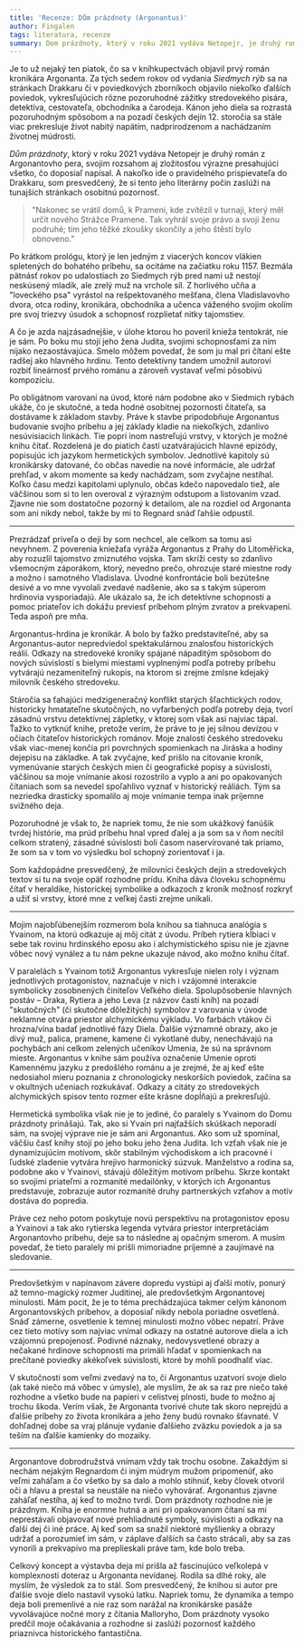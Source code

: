 ```yaml
---
title: 'Recenze: Dům prázdnoty (Argonantus)'
author: Fingalen
tags: literatura, recenze
summary: Dom prázdnoty, ktorý v roku 2021 vydáva Netopejr, je druhý román z Argonantovho pera, svojim rozsahom aj zložitosťou výrazne presahujúci všetko, čo doposiaľ napísal. A nakoľko ide o pravidelného prispievateľa do Drakkaru, som presvedčený, že si tento jeho literárny počin zaslúži na tunajších stránkach osobitnú pozornosť.
---
```


Je to už nejaký ten piatok, čo sa v kníhkupectvách objavil prvý román kronikára Argonanta. Za tých sedem rokov od vydania _Siedmych rýb_ sa na stránkach Drakkaru či v poviedkových zborníkoch objavilo niekoľko ďalších poviedok, vykresľujúcich rôzne pozoruhodné zážitky stredovekého pisára, detektíva, cestovateľa, obchodníka a čarodeja. Kánon jeho diela sa rozrastá pozoruhodným spôsobom a na pozadí českých dejín 12. storočia sa stále viac prekresluje život nabitý napätím, nadprirodzenom a nachádzaním životnej múdrosti.

_Dům prázdnoty_, ktorý v roku 2021 vydáva Netopejr je druhý román z Argonantovho pera, svojim rozsahom aj zložitosťou výrazne presahujúci všetko, čo doposiaľ napísal. A nakoľko ide o pravidelného prispievateľa do Drakkaru, som presvedčený, že si tento jeho literárny počin zaslúži na tunajších stránkach osobitnú pozornosť. 

> "Nakonec se vrátil domů, k Prameni, kde zvítězil v turnaji, který měl určit nového Strážce Pramene. Tak vyhrál svoje právo a svoji ženu podruhé; tím jeho těžké zkoušky skončily a jeho štěstí bylo obnoveno."

Po krátkom prológu, ktorý je len jedným z viacerých koncov vlákien spletených do bohatého príbehu, sa ocitáme na začiatku roku 1157. Bezmála pätnásť rokov po udalostiach zo Siedmych rýb pred nami už nestojí neskúsený  mladík, ale zrelý muž na vrchole síl. Z horlivého učňa a "loveckého psa" vyrástol na rešpektovaného mešťana, člena Vladislavovho dvora, otca rodiny, kronikára, obchodníka a učenca váženého svojim okolím pre svoj triezvy úsudok a schopnosť rozplietať nitky tajomstiev. 

A čo je azda najzásadnejšie, v úlohe ktorou ho poveril knieža tentokrát, nie je sám. Po boku mu stojí jeho žena Judita, svojimi schopnosťami za ním nijako nezaostávajúca. Smelo môžem povedať, že som ju mal pri čítaní ešte radšej ako hlavného hrdinu. Tento detektívny tandem umožnil autorovi rozbiť lineárnosť prvého románu a zároveň vystavať veľmi pôsobivú kompozíciu. 

Po obligátnom varovaní na úvod, ktoré nám podobne ako v Siedmich rybách ukáže, čo je skutočné, a teda hodné osobitnej pozornosti čitateľa, sa dostávame k základom stavby. Práve k stavbe pripodobňuje Argonantus budovanie svojho príbehu a jej základy kladie na niekoľkých, zdanlivo nesúvisiacich linkách. Tie popri inom nastreľujú vrstvy, v ktorých je možné knihu čítať. Rozdelená je do piatich častí uzatvárajúcich hlavné epizódy, popisujúc ich jazykom hermetických symbolov. Jednotlivé kapitoly sú kronikársky datované, čo občas navedie na nové informácie, ale udržať prehľad, v akom momente sa kedy nachádzam, som zvyčajne nestíhal. Koľko času medzi kapitolami uplynulo, občas kdečo napovedalo tiež, ale väčšinou som si to len overoval z výrazným odstupom a listovaním vzad. Zjavne nie som dostatočne pozorný k detailom, ale na rozdiel od Argonanta som ani nikdy nebol, takže by mi to Regnard snáď ľahšie odpustil.

***

Prezrádzať priveľa o deji by som nechcel, ale celkom sa tomu asi nevyhnem. Z poverenia kniežaťa vyráža Argonantus z Prahy do Litoměřicka, aby rozuzlil tajomstvo zmiznutého vojska. Tam skríži cesty so zdanlivo všemocným záporákom, ktorý, nevedno prečo, ohrozuje staré miestne rody a možno i samotného Vladislava. Úvodné konfrontácie boli bezútešne desivé a vo mne vyvolali zvedavé nadšenie, ako sa s takým súperom hrdinovia vysporiadajú. Ale ukázalo sa, že ich detektívne schopnosti a pomoc priateľov ich dokážu previesť príbehom plným zvratov a prekvapení. Teda aspoň pre mňa. 

Argonantus-hrdina je kronikár. A bolo by ťažko predstaviteľné, aby sa Argonantus-autor nepredviedol spektakulárnou znalosťou historických reálií. Odkazy na stredoveké kroniky spájané nápaditým spôsobom do nových súvislostí s bielymi miestami vyplnenými podľa potreby príbehu vytvárajú nezameniteľný rukopis, na ktorom si zrejme zmlsne kdejaký milovník českého stredoveku. 

Stáročia sa ťahajúci medzigeneračný konflikt starých šľachtických rodov, historicky hmatateľne skutočných, no vyfarbených podľa potreby deja, tvorí zásadnú vrstvu detektívnej zápletky, v ktorej som však asi najviac tápal. Ťažko to vytknúť knihe, pretože verím, že práve to je jej silnou devízou v očiach čitateľov historických románov. Moje znalosti českého stredoveku však viac-menej končia pri povrchných spomienkach na Jiráska a hodiny dejepisu na základke. A tak zvyčajne, keď prišlo na citovanie kroník, vymenúvanie starých českých mien či geografické popisy a súvislosti, väčšinou sa moje vnímanie akosi rozostrilo a vyplo a ani po opakovaných čítaniach som sa nevedel spoľahlivo vyznať v historický reáliách. Tým sa nezriedka drasticky spomalilo aj moje vnímanie tempa inak príjemne svižného deja.

Pozoruhodné je však to, že napriek tomu, že nie som ukážkový fanúšik tvrdej histórie, ma prúd príbehu hnal vpred ďalej a ja som sa v ňom necítil celkom stratený, zásadné súvislosti boli časom naservírované tak priamo, že som sa v tom vo výsledku bol schopný zorientovať i ja. 

Som každopádne presvedčený, že milovníci českých dejín a stredovekých textov si tu na svoje opäť rozhodne prídu. Kniha dáva človeku schopnému čítať v heraldike, historickej symbolike a odkazoch z kroník možnosť rozkryť a užiť si vrstvy, ktoré mne z veľkej časti zrejme unikali. 

***

Mojim najobľúbenejším rozmerom bola knihou sa tiahnuca analógia s Yvainom, na ktorú odkazuje aj môj citát z úvodu. Príbeh rytiera kĺbiaci v sebe tak rovinu hrdinského eposu ako i alchymistického spisu nie je zjavne vôbec nový vynález a tu nám pekne ukazuje návod, ako možno knihu čítať.

V paralelách s Yvainom totiž Argonantus vykresľuje nielen roly i význam jednotlivých protagonistov, naznačuje v nich i vzájomné interakcie symbolicky zosobnených činiteľov Veľkého diela. Spolupôsobenie hlavných postáv – Draka, Rytiera a jeho Leva (z názvov častí kníh) na pozadí "skutočných" (či skutočne dôležitých) symbolov z varovania v úvode neklamne otvára priestor alchymickému výkladu. Vo farbách vtákov či hrozna/vína badať jednotlivé fázy Diela. Ďalšie významné obrazy, ako je divý muž, palica, pramene, kamene či vykotlané duby, nenechávajú na pochybách ani celkom zelených učeníkov Umenia, že sú na správnom mieste. Argonantus v knihe sám používa označenie Umenie oproti Kamennému jazyku z predošlého románu a je zrejmé, že aj keď ešte nedosiahol mieru poznania z chronologicky neskorších poviedok, začína sa v okultných učeniach rozkukávať. Odkazy a citáty zo stredovekých alchymických spisov tento rozmer ešte krásne dopĺňajú a prekresľujú.

Hermetická symbolika však nie je to jediné, čo paralely s Yvainom do Domu prázdnoty prinášajú. Tak, ako si Yvain pri najťažších skúškach neporadí sám, na svojej výprave nie je sám ani Argonantus. Ako som už spomínal, väčšiu časť knihy stojí po jeho boku jeho žena Judita. Ich vzťah však nie je dynamizujúcim motívom, skôr stabilným východiskom a ich pracovné i ľudské zladenie vytvára hrejivo harmonický súzvuk. Manželstvo a rodina sa, podobne ako v Yvainovi, stávajú dôležitým motívom príbehu. Skrze kontakt so svojimi priateľmi a rozmanité medailónky, v ktorých ich Argonantus predstavuje, zobrazuje autor rozmanité druhy partnerských vzťahov a motív dostáva do popredia.

Práve cez neho potom poskytuje novú perspektívu na protagonistov eposu a Yvainovi a tak ako rytierska legenda vytvára priestor interpretáciám Argonantovho príbehu, deje sa to následne aj opačným smerom.
A musím povedať, že tieto paralely mi prišli mimoriadne príjemné a zaujímavé na sledovanie.

***

Predovšetkým v napínavom závere dopredu vystúpi aj ďalší motív, ponurý až temno-magický rozmer Juditinej, ale predovšetkým Argonantovej minulosti. Mám pocit, že je to téma prechádzajúca takmer celým kánonom Argonantovských príbehov, a doposiaľ nikdy nebola poriadne osvetlená. Snáď zámerne, osvetlenie k temnej minulosti možno vôbec nepatrí. Práve cez tieto motívy som najviac vnímal odkazy na ostatné autorove diela a ich vzájomnú prepojenosť. Podivné náznaky, nedovysvetlené obrazy a nečakané hrdinove schopnosti ma primäli hľadať v spomienkach na prečítané poviedky akékoľvek súvislosti, ktoré by mohli poodhaliť viac.

V skutočnosti som veľmi zvedavý na to, či Argonantus uzatvorí svoje dielo (ak také niečo má vôbec v úmysle), ale myslím, že ak sa raz pre niečo také rozhodne a všetko bude na papieri v celistvej plnosti, bude to možno aj trochu škoda. Verím však, že Argonanta tvorivé chute tak skoro neprejdú a ďalšie príbehy zo života kronikára a jeho ženy budú rovnako šťavnaté. V dohľadnej dobe sa vraj plánuje vydanie ďalšieho zväzku poviedok a ja sa teším na ďalšie kamienky do mozaiky. 

***

Argonantove dobrodružstvá vnímam vždy tak trochu osobne. Zakaždým si nechám nejakým Regnardom či iným múdrym mužom pripomenúť, ako veľmi zaháľam a čo všetko by sa dalo a mohlo stihnúť, keby človek otvoril oči a hlavu a prestal sa neustále na niečo vyhovárať. Argonantus zjavne zaháľať nestíha, aj keď to možno tvrdí. Dom prázdnoty rozhodne nie je prázdnym. Kniha je enormne hutná a ani pri opakovanom čítaní sa mi neprestávali objavovať nové prehliadnuté symboly, súvislosti a odkazy na ďalší dej či iné práce. Aj keď som sa snažil niektoré myšlienky a obrazy udržať a porozumieť im sám, v záplave ďalších sa často strácali, aby sa zas vynorili a prekvapivo ma preplieskali práve tam, kde bolo treba.

Celkový koncept a výstavba deja mi prišla až fascinujúco veľkolepá v komplexnosti doteraz u Argonanta nevídanej. Rodila sa dlhé roky, ale myslím, že výsledok za to stál. Som presvedčený, že knihou si autor pre ďalšie svoje dielo nastavil vysokú latku. Napriek tomu, že dynamika a tempo deja boli premenlivé a nie raz som narážal na kronikárske pasáže vyvolávajúce nočné mory z čítania Malloryho, Dom prázdnoty vysoko predčil moje očakávania a rozhodne si zaslúži pozornosť každého priaznivca historického fantastična. 

